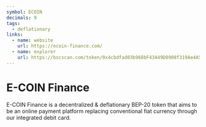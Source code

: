 ```yaml
---
symbol: ECOIN
decimals: 9
tags:
  - deflationary
links:
  - name: website
    url: https://ecoin-finance.com/
  - name: explorer
    url: https://bscscan.com/token/0x4cbdfad03b968bF43449D0908f319Ae4A5A33371
---
```


# E-COIN Finance

E-COIN Finance is a decentralized & deflationary BEP-20 token that aims to be an online payment platform replacing conventional fiat currency through our integrated debit card.
